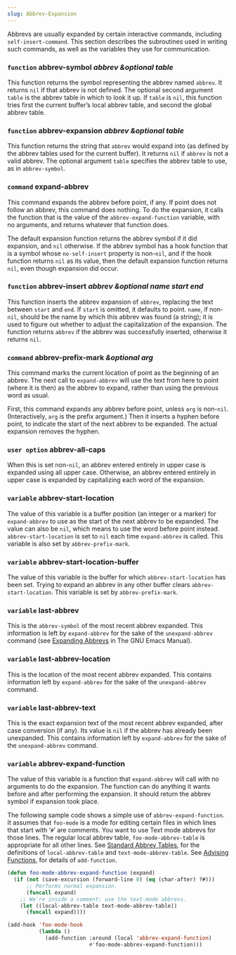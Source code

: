 ```yaml
---
slug: Abbrev-Expansion
---
```


Abbrevs are usually expanded by certain interactive commands, including `self-insert-command`. This section describes the subroutines used in writing such commands, as well as the variables they use for communication.

### <span className="tag function">`function`</span> **abbrev-symbol** *abbrev \&optional table*

This function returns the symbol representing the abbrev named `abbrev`. It returns `nil` if that abbrev is not defined. The optional second argument `table` is the abbrev table in which to look it up. If `table` is `nil`, this function tries first the current buffer’s local abbrev table, and second the global abbrev table.

### <span className="tag function">`function`</span> **abbrev-expansion** *abbrev \&optional table*

This function returns the string that `abbrev` would expand into (as defined by the abbrev tables used for the current buffer). It returns `nil` if `abbrev` is not a valid abbrev. The optional argument `table` specifies the abbrev table to use, as in `abbrev-symbol`.

### <span className="tag command">`command`</span> **expand-abbrev**

This command expands the abbrev before point, if any. If point does not follow an abbrev, this command does nothing. To do the expansion, it calls the function that is the value of the `abbrev-expand-function` variable, with no arguments, and returns whatever that function does.

The default expansion function returns the abbrev symbol if it did expansion, and `nil` otherwise. If the abbrev symbol has a hook function that is a symbol whose `no-self-insert` property is non-`nil`, and if the hook function returns `nil` as its value, then the default expansion function returns `nil`, even though expansion did occur.

### <span className="tag function">`function`</span> **abbrev-insert** *abbrev \&optional name start end*

This function inserts the abbrev expansion of `abbrev`, replacing the text between `start` and `end`. If `start` is omitted, it defaults to point. `name`, if non-`nil`, should be the name by which this abbrev was found (a string); it is used to figure out whether to adjust the capitalization of the expansion. The function returns `abbrev` if the abbrev was successfully inserted, otherwise it returns `nil`.

### <span className="tag command">`command`</span> **abbrev-prefix-mark** *\&optional arg*

This command marks the current location of point as the beginning of an abbrev. The next call to `expand-abbrev` will use the text from here to point (where it is then) as the abbrev to expand, rather than using the previous word as usual.

First, this command expands any abbrev before point, unless `arg` is non-`nil`. (Interactively, `arg` is the prefix argument.) Then it inserts a hyphen before point, to indicate the start of the next abbrev to be expanded. The actual expansion removes the hyphen.

### <span className="tag useroption">`user option`</span> **abbrev-all-caps**

When this is set non-`nil`, an abbrev entered entirely in upper case is expanded using all upper case. Otherwise, an abbrev entered entirely in upper case is expanded by capitalizing each word of the expansion.

### <span className="tag variable">`variable`</span> **abbrev-start-location**

The value of this variable is a buffer position (an integer or a marker) for `expand-abbrev` to use as the start of the next abbrev to be expanded. The value can also be `nil`, which means to use the word before point instead. `abbrev-start-location` is set to `nil` each time `expand-abbrev` is called. This variable is also set by `abbrev-prefix-mark`.

### <span className="tag variable">`variable`</span> **abbrev-start-location-buffer**

The value of this variable is the buffer for which `abbrev-start-location` has been set. Trying to expand an abbrev in any other buffer clears `abbrev-start-location`. This variable is set by `abbrev-prefix-mark`.

### <span className="tag variable">`variable`</span> **last-abbrev**

This is the `abbrev-symbol` of the most recent abbrev expanded. This information is left by `expand-abbrev` for the sake of the `unexpand-abbrev` command (see [Expanding Abbrevs](https://www.gnu.org/software/emacs/manual/html_mono/emacs.html#Expanding-Abbrevs) in The GNU Emacs Manual).

### <span className="tag variable">`variable`</span> **last-abbrev-location**

This is the location of the most recent abbrev expanded. This contains information left by `expand-abbrev` for the sake of the `unexpand-abbrev` command.

### <span className="tag variable">`variable`</span> **last-abbrev-text**

This is the exact expansion text of the most recent abbrev expanded, after case conversion (if any). Its value is `nil` if the abbrev has already been unexpanded. This contains information left by `expand-abbrev` for the sake of the `unexpand-abbrev` command.

### <span className="tag variable">`variable`</span> **abbrev-expand-function**

The value of this variable is a function that `expand-abbrev` will call with no arguments to do the expansion. The function can do anything it wants before and after performing the expansion. It should return the abbrev symbol if expansion took place.

The following sample code shows a simple use of `abbrev-expand-function`. It assumes that `foo-mode` is a mode for editing certain files in which lines that start with ‘`#`’ are comments. You want to use Text mode abbrevs for those lines. The regular local abbrev table, `foo-mode-abbrev-table` is appropriate for all other lines. See [Standard Abbrev Tables](/docs/elisp/Standard-Abbrev-Tables), for the definitions of `local-abbrev-table` and `text-mode-abbrev-table`. See [Advising Functions](/docs/elisp/Advising-Functions), for details of `add-function`.

```lisp
(defun foo-mode-abbrev-expand-function (expand)
  (if (not (save-excursion (forward-line 0) (eq (char-after) ?#)))
      ;; Performs normal expansion.
      (funcall expand)
    ;; We're inside a comment: use the text-mode abbrevs.
    (let ((local-abbrev-table text-mode-abbrev-table))
      (funcall expand))))

(add-hook 'foo-mode-hook
          (lambda ()
            (add-function :around (local 'abbrev-expand-function)
                          #'foo-mode-abbrev-expand-function)))
```
